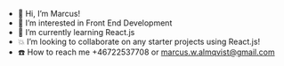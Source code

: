 - 📛  Hi, I’m Marcus!
- 👀  I’m interested in Front End Development
- 🌱  I’m currently learning React.js
- 💥  I’m looking to collaborate on any starter projects using React.js!
- ☎️  How to reach me +46722537708 or marcus.w.almqvist@gmail.com

<!---
BoopCell/BoopCell is a ✨ special ✨ repository because its `README.md` (this file) appears on your GitHub profile.
You can click the Preview link to take a look at your changes.
--->
